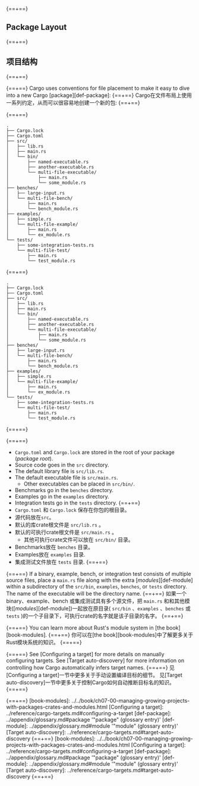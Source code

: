 {==+==}
## Package Layout
{==+==}
## 项目结构
{==+==}

{==+==}
Cargo uses conventions for file placement to make it easy to dive into a new
Cargo [package][def-package]:
{==+==}
Cargo在文件布局上使用一系列约定，从而可以很容易地创建一个新的包:
{==+==}

{==+==}
```text
.
├── Cargo.lock
├── Cargo.toml
├── src/
│   ├── lib.rs
│   ├── main.rs
│   └── bin/
│       ├── named-executable.rs
│       ├── another-executable.rs
│       └── multi-file-executable/
│           ├── main.rs
│           └── some_module.rs
├── benches/
│   ├── large-input.rs
│   └── multi-file-bench/
│       ├── main.rs
│       └── bench_module.rs
├── examples/
│   ├── simple.rs
│   └── multi-file-example/
│       ├── main.rs
│       └── ex_module.rs
└── tests/
    ├── some-integration-tests.rs
    └── multi-file-test/
        ├── main.rs
        └── test_module.rs
```
{==+==}
```text
.
├── Cargo.lock
├── Cargo.toml
├── src/
│   ├── lib.rs
│   ├── main.rs
│   └── bin/
│       ├── named-executable.rs
│       ├── another-executable.rs
│       └── multi-file-executable/
│           ├── main.rs
│           └── some_module.rs
├── benches/
│   ├── large-input.rs
│   └── multi-file-bench/
│       ├── main.rs
│       └── bench_module.rs
├── examples/
│   ├── simple.rs
│   └── multi-file-example/
│       ├── main.rs
│       └── ex_module.rs
└── tests/
    ├── some-integration-tests.rs
    └── multi-file-test/
        ├── main.rs
        └── test_module.rs
```
{==+==}

{==+==}
* `Cargo.toml` and `Cargo.lock` are stored in the root of your package (*package
  root*).
* Source code goes in the `src` directory.
* The default library file is `src/lib.rs`.
* The default executable file is `src/main.rs`.
    * Other executables can be placed in `src/bin/`.
* Benchmarks go in the `benches` directory.
* Examples go in the `examples` directory.
* Integration tests go in the `tests` directory.
{==+==}
*  `Cargo.toml` 和 `Cargo.lock` 保存在你包的根目录。
* 源代码放在`src`。
* 默认的库crate根文件是 `src/lib.rs` 。
* 默认的可执行crate根文件是 `src/main.rs` 。
    * 其他可执行crate文件可以放在 `src/bin/` 目录。
* Benchmarks放在 `benches` 目录。
* Examples放在 `examples` 目录.
* 集成测试文件放在 `tests` 目录.
{==+==}

{==+==}
If a binary, example, bench, or integration test consists of multiple source
files, place a `main.rs` file along with the extra [*modules*][def-module]
within a subdirectory of the `src/bin`, `examples`, `benches`, or `tests`
directory. The name of the executable will be the directory name.
{==+==}
如果一个binary、example、bench 或集成测试具有多个源文件，把 `main.rs` 和和其他模块([*modules*][def-module])一起放在原目录( `src/bin` 、`examples` 、`benches` 或 `tests` )的一个子目录下，可执行crate的名字就是该子目录的名字。
{==+==}

{==+==}
You can learn more about Rust's module system in [the book][book-modules].
{==+==}
你可以在[the book][book-modules]中了解更多关于Rust模块系统的知识。
{==+==}

{==+==}
See [Configuring a target] for more details on manually configuring targets.
See [Target auto-discovery] for more information on controlling how Cargo
automatically infers target names.
{==+==}
见[Configuring a target]一节中更多关于手动设置编译目标的细节。
见[Target auto-discovery]一节中更多关于控制Cargo如何自动推断目标名的知识。
{==+==}

{==+==}
[book-modules]: ../../book/ch07-00-managing-growing-projects-with-packages-crates-and-modules.html
[Configuring a target]: ../reference/cargo-targets.md#configuring-a-target
[def-package]:           ../appendix/glossary.md#package          '"package" (glossary entry)'
[def-module]:            ../appendix/glossary.md#module           '"module" (glossary entry)'
[Target auto-discovery]: ../reference/cargo-targets.md#target-auto-discovery
{==+==}
[book-modules]: ../../book/ch07-00-managing-growing-projects-with-packages-crates-and-modules.html
[Configuring a target]: ../reference/cargo-targets.md#configuring-a-target
[def-package]:           ../appendix/glossary.md#package          '"package" (glossary entry)'
[def-module]:            ../appendix/glossary.md#module           '"module" (glossary entry)'
[Target auto-discovery]: ../reference/cargo-targets.md#target-auto-discovery
{==+==}
